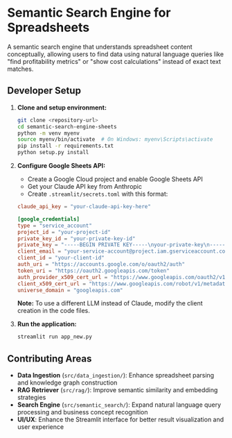 # Semantic Search Engine for Spreadsheets

A semantic search engine that understands spreadsheet content conceptually, allowing users to find data using natural language queries like "find profitability metrics" or "show cost calculations" instead of exact text matches.

## Developer Setup

1. **Clone and setup environment:**

   ```bash
   git clone <repository-url>
   cd semantic-search-engine-sheets
   python -m venv myenv
   source myenv/bin/activate  # On Windows: myenv\Scripts\activate
   pip install -r requirements.txt
   python setup.py install
   ```

2. **Configure Google Sheets API:**

   - Create a Google Cloud project and enable Google Sheets API
   - Get your Claude API key from Anthropic
   - Create `.streamlit/secrets.toml` with this format:

   ```toml
   claude_api_key = "your-claude-api-key-here"

   [google_credentials]
   type = "service_account"
   project_id = "your-project-id"
   private_key_id = "your-private-key-id"
   private_key = "-----BEGIN PRIVATE KEY-----\nyour-private-key\n-----END PRIVATE KEY-----\n"
   client_email = "your-service-account@project.iam.gserviceaccount.com"
   client_id = "your-client-id"
   auth_uri = "https://accounts.google.com/o/oauth2/auth"
   token_uri = "https://oauth2.googleapis.com/token"
   auth_provider_x509_cert_url = "https://www.googleapis.com/oauth2/v1/certs"
   client_x509_cert_url = "https://www.googleapis.com/robot/v1/metadata/x509/your-service-account%40project.iam.gserviceaccount.com"
   universe_domain = "googleapis.com"
   ```

   **Note:** To use a different LLM instead of Claude, modify the client creation in the code files.

3. **Run the application:**
   ```bash
   streamlit run app_new.py
   ```

## Contributing Areas

- **Data Ingestion** (`src/data_ingestion/`): Enhance spreadsheet parsing and knowledge graph construction
- **RAG Retriever** (`src/rag/`): Improve semantic similarity and embedding strategies
- **Search Engine** (`src/semantic_search/`): Expand natural language query processing and business concept recognition
- **UI/UX**: Enhance the Streamlit interface for better result visualization and user experience
